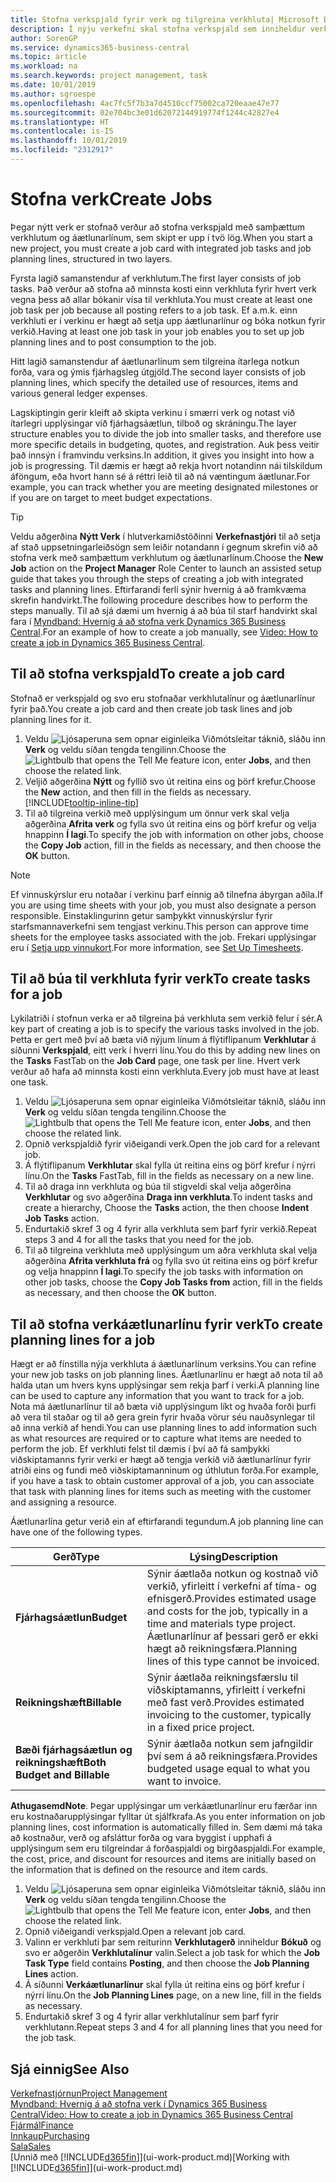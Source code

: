 ```yaml
---
title: Stofna verkspjald fyrir verk og tilgreina verkhluta| Microsoft Docs
description: Í nýju verkefni skal stofna verkspjald sem inniheldur verkhluta starfsins og áætlunarlínur, til að auðvelda þér að stjórna framvindu og fjárhagsáætlunum.
author: SorenGP
ms.service: dynamics365-business-central
ms.topic: article
ms.workload: na
ms.search.keywords: project management, task
ms.date: 10/01/2019
ms.author: sgroespe
ms.openlocfilehash: 4ac7fc5f7b3a7d4510ccf75002ca720eaae47e77
ms.sourcegitcommit: 02e704bc3e01d62072144919774f1244c42827e4
ms.translationtype: HT
ms.contentlocale: is-IS
ms.lasthandoff: 10/01/2019
ms.locfileid: "2312917"
---
```

# <a name="create-jobs"></a><span data-ttu-id="59fc5-103">Stofna verk</span><span class="sxs-lookup"><span data-stu-id="59fc5-103">Create Jobs</span></span>
<span data-ttu-id="59fc5-104">Þegar nýtt verk er stofnað verður að stofna verkspjald með samþættum verkhlutum og áætlunarlínum, sem skipt er upp í tvö lög.</span><span class="sxs-lookup"><span data-stu-id="59fc5-104">When you start a new project, you must create a job card with integrated job tasks and job planning lines, structured in two layers.</span></span>  

<span data-ttu-id="59fc5-105">Fyrsta lagið samanstendur af verkhlutum.</span><span class="sxs-lookup"><span data-stu-id="59fc5-105">The first layer consists of job tasks.</span></span> <span data-ttu-id="59fc5-106">Það verður að stofna að minnsta kosti einn verkhluta fyrir hvert verk vegna þess að allar bókanir vísa til verkhluta.</span><span class="sxs-lookup"><span data-stu-id="59fc5-106">You must create at least one job task per job because all posting refers to a job task.</span></span> <span data-ttu-id="59fc5-107">Ef a.m.k. einn verkhluti er í verkinu er hægt að setja upp áætlunarlínur og bóka notkun fyrir verkið.</span><span class="sxs-lookup"><span data-stu-id="59fc5-107">Having at least one job task in your job enables you to set up job planning lines and to post consumption to the job.</span></span>

<span data-ttu-id="59fc5-108">Hitt lagið samanstendur af áætlunarlínum sem tilgreina ítarlega notkun forða, vara og ýmis fjárhagsleg útgjöld.</span><span class="sxs-lookup"><span data-stu-id="59fc5-108">The second layer consists of job planning lines, which specify the detailed use of resources, items and various general ledger expenses.</span></span>

<span data-ttu-id="59fc5-109">Lagskiptingin gerir kleift að skipta verkinu í smærri verk og notast við ítarlegri upplýsingar við fjárhagsáætlun, tilboð og skráningu.</span><span class="sxs-lookup"><span data-stu-id="59fc5-109">The layer structure enables you to divide the job into smaller tasks, and therefore use more specific details in budgeting, quotes, and registration.</span></span> <span data-ttu-id="59fc5-110">Auk þess veitir það innsýn í framvindu verksins.</span><span class="sxs-lookup"><span data-stu-id="59fc5-110">In addition, it gives you insight into how a job is progressing.</span></span> <span data-ttu-id="59fc5-111">Til dæmis er hægt að rekja hvort notandinn nái tilskildum áföngum, eða hvort hann sé á réttri leið til að ná væntingum áætlunar.</span><span class="sxs-lookup"><span data-stu-id="59fc5-111">For example, you can track whether you are meeting designated milestones or if you are on target to meet budget expectations.</span></span>

> [!TIP]
> <span data-ttu-id="59fc5-112">Veldu aðgerðina **Nýtt Verk** í hlutverkamiðstöðinni **Verkefnastjóri** til að setja af stað uppsetningarleiðsögn sem leiðir notandann í gegnum skrefin við að stofna verk með samþættum verkhlutum og áætlunarlínum.</span><span class="sxs-lookup"><span data-stu-id="59fc5-112">Choose the **New Job** action on the **Project Manager** Role Center to launch an assisted setup guide that takes you through the steps of creating a job with integrated tasks and planning lines.</span></span> <span data-ttu-id="59fc5-113">Eftirfarandi ferli sýnir hvernig á að framkvæma skrefin handvirkt.</span><span class="sxs-lookup"><span data-stu-id="59fc5-113">The following procedure describes how to perform the steps manually.</span></span> <span data-ttu-id="59fc5-114">Til að sjá dæmi um hvernig á að búa til starf handvirkt skal fara í [Myndband: Hvernig á að stofna verk Dynamics 365 Business Central](https://www.youtube.com/watch?v=VqaPWr7BWmw).</span><span class="sxs-lookup"><span data-stu-id="59fc5-114">For an example of how to create a job manually, see [Video: How to create a job in Dynamics 365 Business Central](https://www.youtube.com/watch?v=VqaPWr7BWmw).</span></span>

## <a name="to-create-a-job-card"></a><span data-ttu-id="59fc5-115">Til að stofna verkspjald</span><span class="sxs-lookup"><span data-stu-id="59fc5-115">To create a job card</span></span>
<span data-ttu-id="59fc5-116">Stofnað er verkspjald og svo eru stofnaðar verkhlutalínur og áætlunarlínur fyrir það.</span><span class="sxs-lookup"><span data-stu-id="59fc5-116">You create a job card and then create job task lines and job planning lines for it.</span></span>

1. <span data-ttu-id="59fc5-117">Veldu ![Ljósaperuna sem opnar eiginleika Viðmótsleitar](media/ui-search/search_small.png "Segðu mér hvað þú vilt gera") táknið, sláðu inn **Verk** og veldu síðan tengda tengilinn.</span><span class="sxs-lookup"><span data-stu-id="59fc5-117">Choose the ![Lightbulb that opens the Tell Me feature](media/ui-search/search_small.png "Tell me what you want to do") icon, enter **Jobs**, and then choose the related link.</span></span>  
2. <span data-ttu-id="59fc5-118">Veljið aðgerðina **Nýtt** og fyllið svo út reitina eins og þörf krefur.</span><span class="sxs-lookup"><span data-stu-id="59fc5-118">Choose the **New** action, and then fill in the fields as necessary.</span></span> [!INCLUDE[tooltip-inline-tip](includes/tooltip-inline-tip_md.md)]
3. <span data-ttu-id="59fc5-119">Til að tilgreina verkið með upplýsingum um önnur verk skal velja aðgerðina **Afrita verk** og fylla svo út reitina eins og þörf krefur og velja hnappinn **Í lagi**.</span><span class="sxs-lookup"><span data-stu-id="59fc5-119">To specify the job with information on other jobs, choose the **Copy Job** action, fill in the fields as necessary, and then choose the **OK** button.</span></span>

> [!NOTE]  
>   <span data-ttu-id="59fc5-120">Ef vinnuskýrslur eru notaðar í verkinu þarf einnig að tilnefna ábyrgan aðila.</span><span class="sxs-lookup"><span data-stu-id="59fc5-120">If you are using time sheets with your job, you must also designate a person responsible.</span></span> <span data-ttu-id="59fc5-121">Einstaklingurinn getur samþykkt vinnuskýrslur fyrir starfsmannaverkefni sem tengjast verkinu.</span><span class="sxs-lookup"><span data-stu-id="59fc5-121">This person can approve time sheets for the employee tasks associated with the job.</span></span> <span data-ttu-id="59fc5-122">Frekari upplýsingar eru í [Setja upp vinnukort](projects-how-setup-time-sheets.md).</span><span class="sxs-lookup"><span data-stu-id="59fc5-122">For more information, see [Set Up Timesheets](projects-how-setup-time-sheets.md).</span></span>

## <a name="to-create-tasks-for-a-job"></a><span data-ttu-id="59fc5-123">Til að búa til verkhluta fyrir verk</span><span class="sxs-lookup"><span data-stu-id="59fc5-123">To create tasks for a job</span></span>
<span data-ttu-id="59fc5-124">Lykilatriði í stofnun verka er að tilgreina þá verkhluta sem verkið felur í sér.</span><span class="sxs-lookup"><span data-stu-id="59fc5-124">A key part of creating a job is to specify the various tasks involved in the job.</span></span> <span data-ttu-id="59fc5-125">Þetta er gert með því að bæta við nýjum línum á flýtiflipanum **Verkhlutar** á síðunni **Verkspjald**, eitt verk í hverri línu.</span><span class="sxs-lookup"><span data-stu-id="59fc5-125">You do this by adding new lines on the **Tasks** FastTab on the **Job Card** page, one task per line.</span></span> <span data-ttu-id="59fc5-126">Hvert verk verður að hafa að minnsta kosti einn verkhluta.</span><span class="sxs-lookup"><span data-stu-id="59fc5-126">Every job must have at least one task.</span></span>

1. <span data-ttu-id="59fc5-127">Veldu ![Ljósaperuna sem opnar eiginleika Viðmótsleitar](media/ui-search/search_small.png "Segðu mér hvað þú vilt gera") táknið, sláðu inn **Verk** og veldu síðan tengda tengilinn.</span><span class="sxs-lookup"><span data-stu-id="59fc5-127">Choose the ![Lightbulb that opens the Tell Me feature](media/ui-search/search_small.png "Tell me what you want to do") icon, enter **Jobs**, and then choose the related link.</span></span>
2. <span data-ttu-id="59fc5-128">Opnið verkspjaldið fyrir viðeigandi verk.</span><span class="sxs-lookup"><span data-stu-id="59fc5-128">Open the job card for a relevant job.</span></span>
3. <span data-ttu-id="59fc5-129">Á flýtiflipanum **Verkhlutar** skal fylla út reitina eins og þörf krefur í nýrri línu.</span><span class="sxs-lookup"><span data-stu-id="59fc5-129">On the **Tasks** FastTab, fill in the fields as necessary on a new line.</span></span>
4. <span data-ttu-id="59fc5-130">Til að draga inn verkhluta og búa til stigveldi skal velja aðgerðina **Verkhlutar** og svo aðgerðina **Draga inn verkhluta**.</span><span class="sxs-lookup"><span data-stu-id="59fc5-130">To indent tasks and create a hierarchy, Choose the **Tasks** action, the then choose **Indent Job Tasks** action.</span></span>
5. <span data-ttu-id="59fc5-131">Endurtakið skref 3 og 4 fyrir alla verkhluta sem þarf fyrir verkið.</span><span class="sxs-lookup"><span data-stu-id="59fc5-131">Repeat steps 3 and 4 for all the tasks that you need for the job.</span></span>
6. <span data-ttu-id="59fc5-132">Til að tilgreina verkhluta með upplýsingum um aðra verkhluta skal velja aðgerðina **Afrita verkhluta frá** og fylla svo út reitina eins og þörf krefur og velja hnappinn **Í lagi**.</span><span class="sxs-lookup"><span data-stu-id="59fc5-132">To specify the job tasks with information on other job tasks, choose the **Copy Job Tasks from** action, fill in the fields as necessary, and then choose the **OK** button.</span></span>

## <a name="to-create-planning-lines-for-a-job"></a><span data-ttu-id="59fc5-133">Til að stofna verkáætlunarlínu fyrir verk</span><span class="sxs-lookup"><span data-stu-id="59fc5-133">To create planning lines for a job</span></span>
<span data-ttu-id="59fc5-134">Hægt er að fínstilla nýja verkhluta á áætlunarlínum verksins.</span><span class="sxs-lookup"><span data-stu-id="59fc5-134">You can refine your new job tasks on job planning lines.</span></span> <span data-ttu-id="59fc5-135">Áætlunarlínu er hægt að nota til að halda utan um hvers kyns upplýsingar sem rekja þarf í verki.</span><span class="sxs-lookup"><span data-stu-id="59fc5-135">A planning line can be used to capture any information that you want to track for a job.</span></span> <span data-ttu-id="59fc5-136">Nota má áætlunarlínur til að bæta við upplýsingum líkt og hvaða forði þurfi að vera til staðar og til að gera grein fyrir hvaða vörur séu nauðsynlegar til að inna verkið af hendi.</span><span class="sxs-lookup"><span data-stu-id="59fc5-136">You can use planning lines to add information such as what resources are required or to capture what items are needed to perform the job.</span></span> <span data-ttu-id="59fc5-137">Ef verkhluti felst til dæmis í því að fá samþykki viðskiptamanns fyrir verki er hægt að tengja verkið við áætlunarlínur fyrir atriði eins og fundi með viðskiptamanninum og úthlutun forða.</span><span class="sxs-lookup"><span data-stu-id="59fc5-137">For example, if you have a task to obtain customer approval of a job, you can associate that task with planning lines for items such as meeting with the customer and assigning a resource.</span></span>  

<span data-ttu-id="59fc5-138">Áætlunarlína getur verið ein af eftirfarandi tegundum.</span><span class="sxs-lookup"><span data-stu-id="59fc5-138">A job planning line can have one of the following types.</span></span>  

| <span data-ttu-id="59fc5-139">Gerð</span><span class="sxs-lookup"><span data-stu-id="59fc5-139">Type</span></span> | <span data-ttu-id="59fc5-140">Lýsing</span><span class="sxs-lookup"><span data-stu-id="59fc5-140">Description</span></span> |
| --- | --- |
| <span data-ttu-id="59fc5-141">**Fjárhagsáætlun**</span><span class="sxs-lookup"><span data-stu-id="59fc5-141">**Budget**</span></span> |<span data-ttu-id="59fc5-142">Sýnir áætlaða notkun og kostnað við verkið, yfirleitt í verkefni af tíma- og efnisgerð.</span><span class="sxs-lookup"><span data-stu-id="59fc5-142">Provides estimated usage and costs for the job, typically in a time and materials type project.</span></span> <span data-ttu-id="59fc5-143">Áætlunarlínur af þessari gerð er ekki hægt að reikningsfæra.</span><span class="sxs-lookup"><span data-stu-id="59fc5-143">Planning lines of this type cannot be invoiced.</span></span> |
| <span data-ttu-id="59fc5-144">**Reikningshæft**</span><span class="sxs-lookup"><span data-stu-id="59fc5-144">**Billable**</span></span> |<span data-ttu-id="59fc5-145">Sýnir áætlaða reikningsfærslu til viðskiptamanns, yfirleitt í verkefni með fast verð.</span><span class="sxs-lookup"><span data-stu-id="59fc5-145">Provides estimated invoicing to the customer, typically in a fixed price project.</span></span> |
| <span data-ttu-id="59fc5-146">**Bæði fjárhagsáætlun og reikningshæft**</span><span class="sxs-lookup"><span data-stu-id="59fc5-146">**Both Budget and Billable**</span></span> |<span data-ttu-id="59fc5-147">Sýnir áætlaða notkun sem jafngildir því sem á að reikningsfæra.</span><span class="sxs-lookup"><span data-stu-id="59fc5-147">Provides budgeted usage equal to what you want to invoice.</span></span> |

<span data-ttu-id="59fc5-148">**Athugasemd**</span><span class="sxs-lookup"><span data-stu-id="59fc5-148">**Note**.</span></span> <span data-ttu-id="59fc5-149">Þegar upplýsingar um verkáætlunarlínur eru færðar inn eru kostnaðarupplýsingar fylltar út sjálfkrafa.</span><span class="sxs-lookup"><span data-stu-id="59fc5-149">As you enter information on job planning lines, cost information is automatically filled in.</span></span> <span data-ttu-id="59fc5-150">Sem dæmi má taka að kostnaður, verð og afsláttur forða og vara byggist í upphafi á upplýsingum sem eru tilgreindar á forðaspjaldi og birgðaspjaldi.</span><span class="sxs-lookup"><span data-stu-id="59fc5-150">For example, the cost, price, and discount for resources and items are initially based on the information that is defined on the resource and item cards.</span></span>

1. <span data-ttu-id="59fc5-151">Veldu ![Ljósaperuna sem opnar eiginleika Viðmótsleitar](media/ui-search/search_small.png "Segðu mér hvað þú vilt gera") táknið, sláðu inn **Verk** og veldu síðan tengda tengilinn.</span><span class="sxs-lookup"><span data-stu-id="59fc5-151">Choose the ![Lightbulb that opens the Tell Me feature](media/ui-search/search_small.png "Tell me what you want to do") icon, enter **Jobs**, and then choose the related link.</span></span>
2. <span data-ttu-id="59fc5-152">Opnið viðeigandi verkspjald.</span><span class="sxs-lookup"><span data-stu-id="59fc5-152">Open a relevant job card.</span></span>
3. <span data-ttu-id="59fc5-153">Valinn er verkhluti þar sem reiturinn **Verkhlutagerð** inniheldur **Bókuð** og svo er aðgerðin **Verkhlutalínur** valin.</span><span class="sxs-lookup"><span data-stu-id="59fc5-153">Select a job task for which the **Job Task Type** field contains **Posting**, and then choose the **Job Planning Lines** action.</span></span>  
4. <span data-ttu-id="59fc5-154">Á síðunni **Verkáætlunarlínur** skal fylla út reitina eins og þörf krefur í nýrri línu.</span><span class="sxs-lookup"><span data-stu-id="59fc5-154">On the **Job Planning Lines** page, on a new line, fill in the fields as necessary.</span></span>
5. <span data-ttu-id="59fc5-155">Endurtakið skref 3 og 4 fyrir allar verkhlutalínur sem þarf fyrir verkhlutann.</span><span class="sxs-lookup"><span data-stu-id="59fc5-155">Repeat steps 3 and 4 for all planning lines that you need for the job task.</span></span>

## <a name="see-also"></a><span data-ttu-id="59fc5-156">Sjá einnig</span><span class="sxs-lookup"><span data-stu-id="59fc5-156">See Also</span></span>

[<span data-ttu-id="59fc5-157">Verkefnastjórnun</span><span class="sxs-lookup"><span data-stu-id="59fc5-157">Project Management</span></span>](projects-manage-projects.md)  
[<span data-ttu-id="59fc5-158">Myndband: Hvernig á að stofna verk í Dynamics 365 Business Central</span><span class="sxs-lookup"><span data-stu-id="59fc5-158">Video: How to create a job in Dynamics 365 Business Central</span></span>](https://www.youtube.com/watch?v=VqaPWr7BWmw)  
[<span data-ttu-id="59fc5-159">Fjármál</span><span class="sxs-lookup"><span data-stu-id="59fc5-159">Finance</span></span>](finance.md)  
[<span data-ttu-id="59fc5-160">Innkaup</span><span class="sxs-lookup"><span data-stu-id="59fc5-160">Purchasing</span></span>](purchasing-manage-purchasing.md)  
[<span data-ttu-id="59fc5-161">Sala</span><span class="sxs-lookup"><span data-stu-id="59fc5-161">Sales</span></span>](sales-manage-sales.md)  
<span data-ttu-id="59fc5-162">[Unnið með [!INCLUDE[d365fin](includes/d365fin_md.md)]](ui-work-product.md)</span><span class="sxs-lookup"><span data-stu-id="59fc5-162">[Working with [!INCLUDE[d365fin](includes/d365fin_md.md)]](ui-work-product.md)</span></span>  
